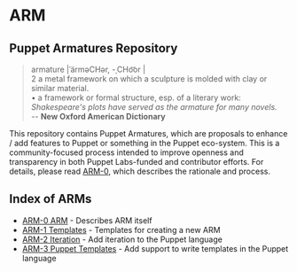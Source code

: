 ARM
===

Puppet Armatures Repository
---------------------------

<blockquote>
armature |ˈärməCHər, -ˌCHo͝or |<br />
2 a metal framework on which a sculpture is molded with clay or similar material. <br />
• a framework or formal structure, esp. of a literary work: <i>Shakespeare's plots have served as the armature for many novels.</i><br />
-- <b>New Oxford American Dictionary</b>
</blockquote>

This repository contains Puppet Armatures, which are proposals to enhance / add features to Puppet or something in the Puppet
eco-system. This is a community-focused process intended to improve openness and transparency in both Puppet Labs-funded
and contributor efforts. For details, please read [ARM-0](arm-0.arm/index.md), which describes the rationale and process.

Index of ARMs
-------------
* [ARM-0 ARM](arm-0.arm/index.md) - Describes ARM itself
* [ARM-1 Templates](arm-1.templates/index.md) - Templates for creating a new ARM
* [ARM-2 Iteration](arm-2.iteration/index.md) - Add iteration to the Puppet language
* [ARM-3 Puppet Templates](arm-3.puppet_templates/index.md) - Add support to write templates in the Puppet language

